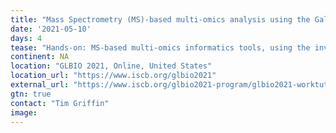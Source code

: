 ```yaml
---
title: "Mass Spectrometry (MS)-based multi-omics analysis using the Galaxy-P bioinformatics platform: A case study in COVID19 data analysis"
date: '2021-05-10'
days: 4
tease: "Hands-on: MS-based multi-omics informatics tools, using the investigation of COVID19 proteomics data as a case study."
continent: NA
location: "GLBIO 2021, Online, United States"
location_url: "https://www.iscb.org/glbio2021"
external_url: "https://www.iscb.org/glbio2021-program/glbio2021-worktut"
gtn: true
contact: "Tim Griffin"
image: 
---
```

